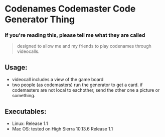 

# Codenames Codemaster Code Generator Thing
### If you're reading this, please tell me what they are called 


> designed to allow me and my friends to play codenames through videocalls.

## Usage:

- videocall includes a view of the game board
- two people (as codemasters) run the generator to get a card. if codemasters are not local to eachother, send the other one a picture or something.

## Executables:

- Linux: Release 1.1
- Mac OS: tested on High Sierra 10.13.6 Release 1.1

